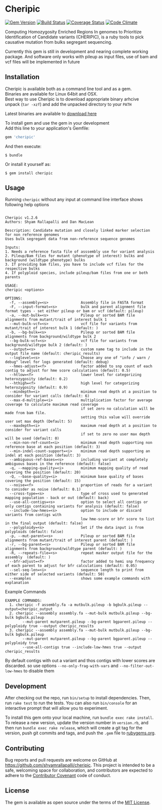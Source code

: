 # Cheripic

[![Gem Version](https://badge.fury.io/rb/cheripic.svg)](https://badge.fury.io/rb/cheripic)
[![Build Status](https://travis-ci.org/shyamrallapalli/cheripic.svg?branch=master)](https://travis-ci.org/shyamrallapalli/cheripic)
[![Coverage Status](https://coveralls.io/repos/github/shyamrallapalli/cheripic/badge.svg?branch=master)](https://coveralls.io/github/shyamrallapalli/cheripic?branch=master)
[![Code Climate](https://codeclimate.com/github/shyamrallapalli/cheripic/badges/gpa.svg)](https://codeclimate.com/github/shyamrallapalli/cheripic)



Computing Homozygosity Enriched Regions In genomes to Prioritize Identification of Candidate variants (CHERIPIC), 
is a ruby tools to pick causative mutation from bulks segregant sequencing.     
        
Currently this gem is still in development and nearing complete working package.
And software only works with pileup as input files, use of bam and vcf files will be implemented in future
        
        
## Installation

Cheripic is available both as a command line tool and as a gem.     
Binaries are available for Linux 64bit and OSX.      
Best way to use Cheripic is to download appropriate binary arhcive      
unpack (`tar -xzf`) and add the unpacked directory to your `PATH`       

Latest binaries are available to [download here](https://github.com/shyamrallapalli/cheripic/releases/latest)       


To install gem and use the gem in your development     
Add this line to your application's Gemfile:

```ruby
gem 'cheripic'
```

And then execute:

    $ bundle

Or install it yourself as:

    $ gem install cheripic

## Usage

Running `cheripic` without any input at command line interface shows following help options

```

Cheripic v1.2.6
Authors: Shyam Rallapalli and Dan MacLean

Description: Candidate mutation and closely linked marker selection for non reference genomes
Uses bulk segregant data from non-reference sequence genomes

Inputs:
1. Needs a reference fasta file of asssembly use for variant analysis
2. Pileup/Bam files for mutant (phenotype of interest) bulks and background (wildtype phenotype) bulks
3. If providing bam files, you have to include vcf files for the respective bulks
4. If polyploid species, include pileup/bam files from one or both parents

USAGE:
cheripic <options>

OPTIONS:
  -f, --assembly=<s>               Assembly file in FASTA format
  -F, --input-format=<s>           bulk and parent alignment file format types - set either pileup or bam or vcf (default: pileup)
  -a, --mut-bulk=<s>               Pileup or sorted BAM file alignments from mutant/trait of interest bulk 1
  --mut-bulk-vcf=<s>               vcf file for variants from mutant/trait of interest bulk 1 (default: )
  -b, --bg-bulk=<s>                Pileup or sorted BAM file alignments from background/wildtype bulk 2
  --bg-bulk-vcf=<s>                vcf file for variants from background/wildtype bulk 2 (default: )
  --output=<s>                     custom name tag to include in the output file name (default: cheripic_results)
  --loglevel=<s>                   Choose any one of "info / warn / debug" level for logs generated (default: debug)
  --hmes-adjust=<f>                factor added to snp count of each contig to adjust for hme score calculations (default: 0.5)
  --htlow=<f>                      lower level for categorizing heterozygosity (default: 0.2)
  --hthigh=<f>                     high level for categorizing heterozygosity (default: 0.9)
  --mindepth=<i>                   minimum read depth at a position to consider for variant calls (default: 6)
  --max-d-multiple=<i>             multiplication factor for average coverage to calculate maximum read coverage
                                   if set zero no calculation will be made from bam file.
                                   setting this value will override user set max depth (Default: 5)
  --maxdepth=<i>                   maximum read depth at a position to consider for variant calls
                                   if set to zero no user max depth will be used (default: 0)
  --min-non-ref-count=<i>          minimum read depth supporting non reference base at each position (default: 3)
  --min-indel-count-support=<i>    minimum read depth supporting an indel at each position (default: 3)
  --ambiguous-ref-bases=<s>        including variant at completely ambiguous bases in the reference (default: false)
  -q, --mapping-quality=<i>        minimum mapping quality of read covering the position (default: 20)
  -Q, --base-quality=<i>           minimum base quality of bases covering the position (default: 15)
  --noise=<f>                      praportion of reads for a variant to conisder as noise (default: 0.1)
  --cross-type=<s>                 type of cross used to generated mapping population - back or out (default: back)
  --use-all-contigs=<s>            option to select all contigs or only contigs containing variants for analysis (default: false)
  --include-low-hmes=<s>           option to include or discard variants from contigs with
                                   low hme-score or bfr score to list in the final output (default: false)
  --polyploidy=<s>                 Set if the data input is from polyploids (default: false)
  -p, --mut-parent=<s>             Pileup or sorted BAM file alignments from mutant/trait of interest parent (default: )
  -r, --bg-parent=<s>              Pileup or sorted BAM file alignments from background/wildtype parent (default: )
  -R, --repeats-file=<s>           repeat masker output file for the assembly  (default: )
  --bfr-adjust=<f>                 factor added to hemi snp frequency of each parent to adjust for bfr calculations (default: 0.05)
  --sel-seq-len=<i>                sequence length to print from either side of selected variants (default: 50)
  --examples                       shows some example commands with explanation

```
        
        
        
Example Commands


```
EXAMPLE COMMANDS:
  1. cheripic -f assembly.fa -a mutbulk.pileup -b bgbulk.pileup --output=cheripic_output
  2. cheripic --assembly assembly.fa --mut-bulk mutbulk.pileup --bg-bulk bgbulk.pileup 
        --mut-parent mutparent.pileup --bg-parent bgparent.pileup --polyploidy true --output cheripic_results
  3. cheripic --assembly assembly.fa --mut-bulk mutbulk.pileup --bg-bulk bgbulk.pileup 
        --mut-parent mutparent.pileup --bg-parent bgparent.pileup --polyploidy true 
        --use-all-contigs true --include-low-hmes true --output cheripic_results

```


By default contigs with out a variant and thos contigs with lower scores are discarded. 
      so use options `--no-only-frag-with-vars` and `--no-filter-out-low-hmes` to disable them 


## Development

After checking out the repo, run `bin/setup` to install dependencies. Then, run `rake test` to run the tests. You can also run `bin/console` for an interactive prompt that will allow you to experiment.

To install this gem onto your local machine, run `bundle exec rake install`. To release a new version, update the version number in `version.rb`, and then run `bundle exec rake release`, which will create a git tag for the version, push git commits and tags, and push the `.gem` file to [rubygems.org](https://rubygems.org).

## Contributing

Bug reports and pull requests are welcome on GitHub at https://github.com/shyamrallapalli/cheripic. This project is intended to be a safe, welcoming space for collaboration, and contributors are expected to adhere to the [Contributor Covenant](contributor-covenant.org) code of conduct.


## License

The gem is available as open source under the terms of the [MIT License](http://opensource.org/licenses/MIT).


